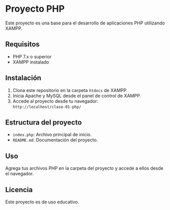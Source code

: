 # Proyecto PHP

Este proyecto es una base para el desarrollo de aplicaciones PHP utilizando XAMPP.

## Requisitos

- PHP 7.x o superior
- XAMPP instalado

## Instalación

1. Clona este repositorio en la carpeta `htdocs` de XAMPP.
2. Inicia Apache y MySQL desde el panel de control de XAMPP.
3. Accede al proyecto desde tu navegador:  
    `http://localhost/clase-01-php/`

## Estructura del proyecto

- `index.php`: Archivo principal de inicio.
- `README.md`: Documentación del proyecto.

## Uso

Agrega tus archivos PHP en la carpeta del proyecto y accede a ellos desde el navegador.

## Licencia

Este proyecto es de uso educativo.
